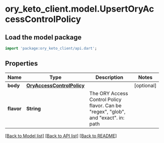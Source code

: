 # ory_keto_client.model.UpsertOryAccessControlPolicy

## Load the model package
```dart
import 'package:ory_keto_client/api.dart';
```

## Properties
Name | Type | Description | Notes
------------ | ------------- | ------------- | -------------
**body** | [**OryAccessControlPolicy**](OryAccessControlPolicy.md) |  | [optional] 
**flavor** | **String** | The ORY Access Control Policy flavor. Can be \"regex\", \"glob\", and \"exact\".  in: path | 

[[Back to Model list]](../README.md#documentation-for-models) [[Back to API list]](../README.md#documentation-for-api-endpoints) [[Back to README]](../README.md)


